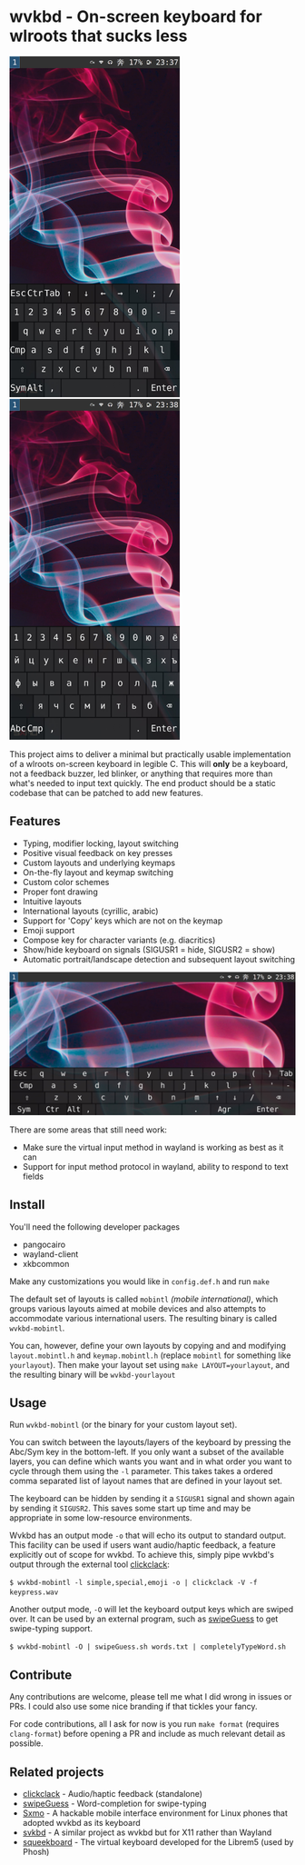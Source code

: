 # wvkbd - On-screen keyboard for wlroots that sucks less

<img src="https://raw.githubusercontent.com/proycon/wvkbd/master/contrib/wvkbd-mobintl.jpg" width=300 /> <img src="https://raw.githubusercontent.com/proycon/wvkbd/master/contrib/wvkbd-mobintl-cyrillic.jpg" width=300 />

This project aims to deliver a minimal but practically usable implementation of a wlroots on-screen
keyboard in legible C. This will **only** be a keyboard, not a feedback buzzer,
led blinker, or anything that requires more than what's needed to input text
quickly. The end product should be a static codebase that can be patched to add
new features.

## Features

 - Typing, modifier locking, layout switching
 - Positive visual feedback on key presses
 - Custom layouts and underlying keymaps
 - On-the-fly layout and keymap switching
 - Custom color schemes
 - Proper font drawing
 - Intuitive layouts
 - International layouts (cyrillic, arabic)
 - Support for 'Copy' keys which are not on the keymap
 - Emoji support
 - Compose key for character variants (e.g. diacritics)
 - Show/hide keyboard on signals (SIGUSR1 = hide, SIGUSR2 = show)
 - Automatic portrait/landscape detection and subsequent layout switching


<img src="https://raw.githubusercontent.com/proycon/wvkbd/master/contrib/wvkbd-mobintl-landscape.jpg" width=640 />

There are some areas that still need work:

 - Make sure the virtual input method in wayland is working as best as it can
 - Support for input method protocol in wayland, ability to respond to text
   fields

## Install

You'll need the following developer packages

 - pangocairo
 - wayland-client
 - xkbcommon

Make any customizations you would like in `config.def.h` and run `make`

The default set of layouts is called `mobintl` *(mobile international)*, which groups various layouts aimed at mobile devices
and also attempts to accommodate various international users. The resulting binary is called `wvkbd-mobintl`.

You can, however, define your own layouts by copying and and modifying `layout.mobintl.h` and `keymap.mobintl.h`
(replace `mobintl` for something like `yourlayout`). Then make your layout set using `make LAYOUT=yourlayout`, and
the resulting binary will be `wvkbd-yourlayout`

## Usage

Run `wvkbd-mobintl` (or the binary for your custom layout set).

You can switch between the layouts/layers of the keyboard by pressing the Abc/Sym key in the bottom-left. If you only
want a subset of the available layers, you can define which wants you want and in what order you want to cycle through
them using the `-l` parameter. This takes takes a ordered comma separated list of
layout names that are defined in your layout set.

The keyboard can be hidden by sending it a `SIGUSR1` signal and shown again by sending it `SIGUSR2`. This saves some
start up time and may be appropriate in some low-resource environments.

Wvkbd has an output mode `-o` that will echo its output to standard output. This facility can be used if users want
audio/haptic feedback, a feature explicitly out of scope for wvkbd. To achieve this, simply pipe wvkbd's output through the external tool
[clickclack](https://git.sr.ht/~proycon/clickclack):

`$ wvkbd-mobintl -l simple,special,emoji -o | clickclack -V -f keypress.wav`

Another output mode, `-O` will let the keyboard output keys which are swiped over. It can be used by an external program, such as [swipeGuess](https://git.sr.ht/~earboxer/swipeGuess) to get swipe-typing support.

`$ wvkbd-mobintl -O | swipeGuess.sh words.txt | completelyTypeWord.sh`


## Contribute

Any contributions are welcome, please tell me what I did wrong in issues or
PRs. I could also use some nice branding if that tickles your fancy.

For code contributions, all I ask for now is you run `make format` (requires
`clang-format`) before opening a PR and include as much relevant detail as
possible.

## Related projects

* [clickclack](https://git.sr.ht/~proycon/clickclack) - Audio/haptic feedback (standalone)
* [swipeGuess](https://git.sr.ht/~earboxer/swipeGuess) - Word-completion for swipe-typing
* [Sxmo](https://sxmo.org) - A hackable mobile interface environment for Linux phones that adopted wvkbd as its keyboard
* [svkbd](https://tools.suckless.org/x/svkbd/) - A similar project as wvkbd but for X11 rather than Wayland
* [squeekboard](https://gitlab.gnome.org/World/Phosh/squeekboard) - The virtual keyboard developed for the Librem5 (used
	by Phosh)
